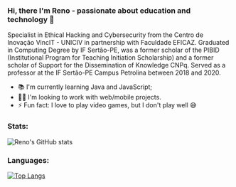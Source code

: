 ### Hi, there I'm Reno - passionate about education and technology 👋
Specialist in Ethical Hacking and Cybersecurity from the Centro de Inovação VincIT - UNICIV in partnership with Faculdade EFICAZ. Graduated in Computing Degree by IF Sertão-PE, was a former scholar of the PIBID (Institutional Program for Teaching Initiation Scholarship) and a former scholar of Support for the Dissemination of Knowledge CNPq. Served as a professor at the IF Sertão-PE Campus Petrolina between 2018 and 2020.

- 📚 I'm currently learning Java and JavaScript;
- 👨‍💻 I'm looking to work with web/mobile projects.
- ⚡ Fun fact: I love to play video games, but I don't play well 😅

### Stats:

![Reno's GitHub stats](https://github-readme-stats.vercel.app/api?username=renoalencar&show_icons=true&theme=radical)

### Languages:

[![Top Langs](https://github-readme-stats.vercel.app/api/top-langs/?username=renoalencar&layout=compact&theme=radical)](https://github.com/anuraghazra/github-readme-stats)